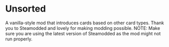 # Unsorted
A vanilla-style mod that introduces cards based on other card types.
Thank you to Steamodded and lovely for making modding possible.
NOTE: Make sure you are using the latest version of Steamodded as the mod might not run properly.
